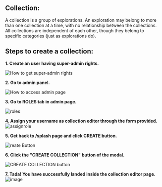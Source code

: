 ## Collection:
A collection is a group of explorations. An exploration may belong to more than one collection at a time, with no relationship between the collections. All collections are independent of each other, though they belong to specific categories (just as explorations do).

## Steps to create a collection:

**1. Create an user having super-admin rights.**

![How to get super-admin rights](https://user-images.githubusercontent.com/16653571/41500954-e88a0262-71b8-11e8-9cac-456fb46782c1.png)

**2. Go to admin panel.**

![How to access admin page](https://user-images.githubusercontent.com/16653571/41501009-e04e9a76-71b9-11e8-958e-985f5bc7122a.png)

**3. Go to ROLES tab in admin page.**

![roles](https://user-images.githubusercontent.com/16653571/41501684-a543b22e-71c6-11e8-883c-cec35e32535e.png)

**4. Assign your username as collection editor through the form provided.**
![assignrole](https://user-images.githubusercontent.com/16653571/41503346-ff754c9e-71ee-11e8-9b72-9e16dae46418.png)

**5. Get back to /splash page and click CREATE button.**

![reate Button](https://user-images.githubusercontent.com/16653571/41504441-a7f60512-720c-11e8-85c2-8fee5f55a42c.png)

**6. Click the "CREATE COLLECTION" button of the modal.**

![CREATE COLLECTION button](https://user-images.githubusercontent.com/16653571/41504483-d946fd3c-720d-11e8-997d-943cd8703e57.png)

**7. Tada! You have successfully landed inside the collection editor page.**
![image](https://user-images.githubusercontent.com/16653571/41504590-3cd73c56-7211-11e8-85a1-f3bae3635973.png)

